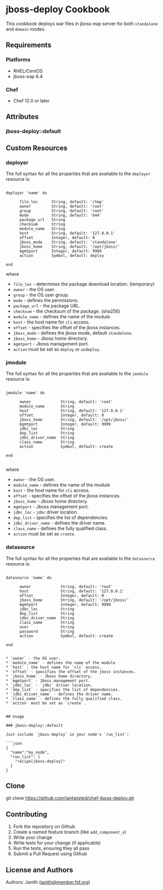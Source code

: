 # jboss-deploy Cookbook

This cookbook deploys war files in jboss-eap server for both `standalone` and `domain` modes. 

## Requirements

### Platforms

- RHEL/CentOS
- jboss-eap 6.4

### Chef

- Chef 12.0 or later


## Attributes


### jboss-deploy::default

## Custom Resources

### deployer

The full syntax for all the properties that are available to the `deployer` resource is:

```

deployer 'name' do
    
      file_loc		String, default: '/tmp'
      owner 		String, default: 'root'
      group 		String, default: 'root'
      mode 		    String, default: '644'
      package_url 	String
      checksum 		String
      module_name 	String
      host 		    String, default: '127.0.0.1'
      offset 		Integer, default: 0
      jboss_mode 	String, default: 'standalone'
      jboss_home 	String, default: '/opt/jboss/'
      mgmtport 		Integer, default: 9999
      action        Symbol, default: deploy
      
end

```
where

* `file_loc` - determines the package download location. (temporary)
* `owner` - the OS user.
* `group` - the OS user group.
* `mode` - defines the permissions.
* `package_url` - the package URL.
* `checksum` - the checksum of the package. (sha256)
* `module_name` - defines the name of the module.
* `host` - the host name for `cli` access.
* `offset` - specifies the offset of the jboss instances.
* `jboss_mode` -  defines the jboss mode, default `standalone`.
* `jboss_home` - Jboss home directory.
* `mgmtport` - Jboss management port.
* `action` must be set as `deploy` or `undeploy`.

### jmodule

The full syntax for all the properties that are available to the `jmodule` resource is:

```

jmodule 'name' do
    
      owner 		    String, default: 'root'
      module_name 	    String
      host 		        String, default: '127.0.0.1'
      offset 		    Integer, default: 0
      jboss_home 	    String, default: '/opt/jboss/'
      mgmtport 		    Integer, default: 9999
      jdbc_loc		    String
      dep_list		    String
      jdbc_driver_name	String
      class_name	    String
      action        	Symbol, default: create
      
end


```
where

* `owner` - the OS user.
* `module_name` - defines the name of the module
* `host` - the host name for `cli` access.
* `offset` - specifies the offset of the jboss instances.
* `jboss_home` - Jboss home directory.
* `mgmtport` - Jboss management port.
* `jdbc_loc` - `jdbc` driver location.
* `dep_list` - specifies the list of dependencies.
* `jdbc_driver_name` - defines the driver name.
* `class_name` - defines the fully qualified class.
* `action` must be set as `create`.

### datasource

The full syntax for all the properties that are available to the `datasource` resource is:

```

datasource 'name' do

      owner 		    String, default: 'root'
      host 		        String, default: '127.0.0.1'
      offset 		    Integer, default: 0
      jboss_home 	    String, default: '/opt/jboss/'
      mgmtport 		    Integer, default: 9999
      jdbc_loc		    String
      dep_list		    String
      jdbc_driver_name	String
      class_name	    String
      user		        String
      password		    String
      action        	Symbol, default: create
      
end


* `owner` - the OS user.
* `module_name` - defines the name of the module
* `host` - the host name for `cli` access.
* `offset` - specifies the offset of the jboss instances.
* `jboss_home` - Jboss home directory.
* `mgmtport` - Jboss management port.
* `jdbc_loc` - `jdbc` driver location.
* `dep_list` - specifies the list of dependencies.
* `jdbc_driver_name` - defines the driver name.
* `class_name` - defines the fully qualified class.
* `action` must be set as `create`.


## Usage

### jboss-deploy::default

Just include `jboss-deploy` in your node's `run_list`:

```json
{
  "name":"my_node",
  "run_list": [
    "recipe[jboss-deploy]"
  ]
}
```

## Clone

git clone https://github.com/jantwisted/chef-jboss-deploy.git

## Contributing

1. Fork the repository on Github
2. Create a named feature branch (like `add_component_x`)
3. Write your change
4. Write tests for your change (if applicable)
5. Run the tests, ensuring they all pass
6. Submit a Pull Request using Github

## License and Authors

Authors: Janith (janith@member.fsf.org)

